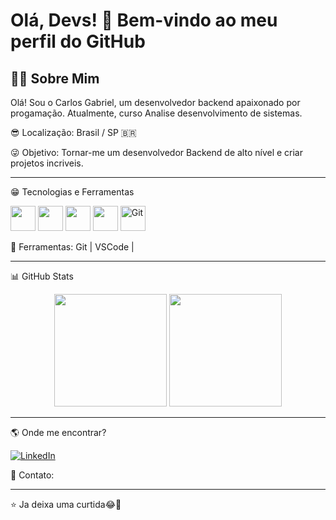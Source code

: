 # Olá, Devs! 👋 Bem-vindo ao meu perfil do GitHub
## 👨‍💻 Sobre Mim
Olá! Sou o Carlos Gabriel, um desenvolvedor backend apaixonado por progamação. Atualmente, curso Analise desenvolvimento de sistemas.

😎 Localização: Brasil / SP 🇧🇷

😜 Objetivo: Tornar-me um desenvolvedor Backend de alto nível e criar projetos incriveis.

---

😁 Tecnologias e Ferramentas
<p align="left">
  <img src="https://cdn.jsdelivr.net/gh/devicons/devicon/icons/html5/html5-original.svg" width="40" height="40"/>
  <img src="https://cdn.jsdelivr.net/gh/devicons/devicon/icons/css3/css3-original.svg" width="40" height="40"/>
  <img src="https://cdn.jsdelivr.net/gh/devicons/devicon@latest/icons/csharp/csharp-original.svg" width="40" height="40" />
  <img src="https://cdn.jsdelivr.net/gh/devicons/devicon@latest/icons/angular/angular-original.svg" width="40" height="40"/>
  <img src="https://cdn.jsdelivr.net/gh/devicons/devicon/icons/git/git-original.svg" alt="Git" width="40" height="40"/>
          
</p>

🔧 Ferramentas: Git | VSCode |

---

📊 GitHub Stats
<div align="center">
  <img height="180em" src="https://github-readme-stats.vercel.app/api?username=Carlosgmsilva&show_icons=true&theme=radical&count_private=true" />
  <img height="180em" src="https://github-readme-stats.vercel.app/api/top-langs/?username=Carlosgmsilva&layout=compact&theme=radical" />
</div>

---

🌎 Onde me encontrar?

[![LinkedIn](https://img.shields.io/badge/LinkedIn-0077B5?style=for-the-badge&logo=linkedin&logoColor=white)](https://www.linkedin.com/in/carlos-gabriel-1b6928271/)

📧 Contato: 

---

⭐ Ja deixa uma curtida😂🙏

